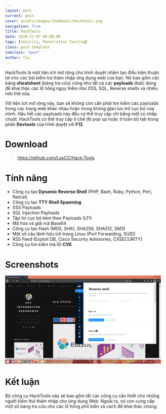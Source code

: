 ```yaml
---
layout: post
current: post
cover: assets/images/thumbnail/hacktools.png
navigation: True
title: HackTools
date: 2020-11-07 09:00:00
tags: [Security, Penetration Testing]
class: post-template
subclass: "post"
author: fia
---
```


<p>HackTools là một tiện ích mở rộng cho trình duyệt nhằm tạo điều kiện thuận lợi cho các bài kiểm tra thâm nhập ứng dụng web của bạn. Nó bao gồm các bảng <strong>cheatsheet</strong> (bảng tra cứu) cũng như tất cả các <strong>payloads</strong> được dùng để khai thác các lỗ hổng nguy hiểm như XSS, SQL, Reverse shells và nhiều hơn thế nữa.</p>
<p>Với tiện ích mở rộng này, bạn sẽ không còn cần phải tìm kiếm các payloads trong các trang web khác nhau hoặc trong không gian lưu trữ cục bộ của mình. Hầu hết các payloads này đều có thể truy cập chỉ bằng một cú nhấp chuột. HackTools có thể truy cập ở chế độ pop up hoặc ở toàn bộ tab trong phần <strong>Devtools</strong> của trình duyệt với <strong>F12</strong>.</p>
<h1 id="download">Download</h1>
<blockquote>
<p><a href="https://github.com/LasCC/Hack-Tools">https://github.com/LasCC/Hack-Tools</a></p>
</blockquote>
<h1 id="tinh-nang">Tính năng</h1>
<ul>
<li>Công cụ tạo <strong>Dynamic Reverse Shell</strong> (PHP, Bash, Ruby, Python, Perl, Netcat)</li>
<li>Công cụ tạo <strong>TTY Shell Spawning</strong></li>
<li>XSS Payloads</li>
<li>SQL Injection Payloads</li>
<li>Tập tin cục bộ kèm theo Payloads (LFI)</li>
<li>Mã hóa và giải mã Base64</li>
<li>Công cụ tạo Hash (MD5, SHA1, SHA256, SHA512, SM3)</li>
<li>Một số câu lệnh hữu ích trong Linux (Port Forwarding, SUID)</li>
<li>RSS Feed (Exploit DB, Cisco Security Advisories, CXSECURITY)</li>
<li>Công cụ tìm kiếm mã lỗi <strong>CVE</strong></li>
</ul>
<h1 id="screenshots">Screenshots</h1>
<p><img src="https://raw.githubusercontent.com/minhgiau998/image/develop/2020/11/07/hacktools-01.png#full" alt="hacktools-01.png"></p>
<h1 id="ket-luan">Kết luận</h1>
<p>Bộ công cụ HackTools này sẽ bao gồm tất các công cụ cần thiết cho những người kiểm thử thâm nhập cho ứng dụng Web. Ngoài ra, nó còn cung cấp một số bảng tra cứu cho các lỗ hổng phổ biến và cách để khai thác chúng.</p>
